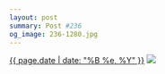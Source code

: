 ```yaml
---
layout: post
summary: Post #236
og_image: 236-1280.jpg
---
```


<p>
  <time><a href="/236">{{ page.date | date: "%B %e, %Y" }}</a></time>
  <a href="/236"><img src="{{ site.assets_url }}/236-640.jpg" srcset="{{ site.assets_url }}/236-1280.jpg 1280w, {{ site.assets_url }}/236-960.jpg 960w, {{ site.assets_url }}/236-640.jpg 640w, {{ site.assets_url }}/236-320.jpg 320w" sizes="(min-width: 700px) 50vw, calc(100vw - 2rem)" /></a>
</p>
